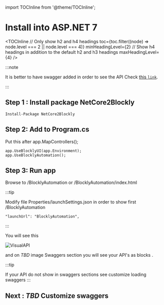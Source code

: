 import TOCInline from '@theme/TOCInline';


# Install into  ASP.NET 7

<TOCInline
  // Only show h2 and h4 headings
  toc={toc.filter((node) => node.level === 2 || node.level === 4)}
  minHeadingLevel={2}
  // Show h4 headings in addition to the default h2 and h3 headings
  maxHeadingLevel={4}
/>

:::note

It is better to have swagger added in order to see the API 
Check [this `link`](https://learn.microsoft.com/en-us/aspnet/core/tutorials/web-api-help-pages-using-swagger?view=aspnetcore-7.0).

:::
## **Step 1 : Install package NetCore2Blockly**

```code
Install-Package NetCore2Blockly
```

## **Step 2: Add to Program.cs**

Put this after app.MapControllers();

```code csharp
app.UseBlocklyUI(app.Environment);
app.UseBlocklyAutomation();
```

## **Step 3: Run app**

Browse to /BlocklyAutomation or /BlocklyAutomation/index.html

:::tip

Modify file Properties/launchSettings.json in order to show first /BlocklyAutomation

```code
"launchUrl": "BlocklyAutomation",
```
:::

You will see this

![VisualAPI](@site/static/img/generated/root.png)

and on _TBD_ image Swaggers section you will see your API's as blocks .

:::tip

If your API do not show in swaggers sections see customize loading swaggers 
:::


## **Next : _TBD_ Customize swaggers** 
